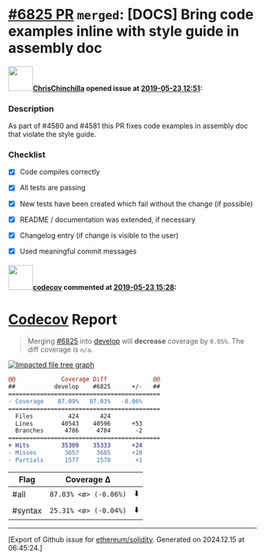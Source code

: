 # [\#6825 PR](https://github.com/ethereum/solidity/pull/6825) `merged`: [DOCS] Bring code examples inline with style guide in assembly doc

#### <img src="https://avatars.githubusercontent.com/u/42080?u=54f700afa4263a5f86d2036b7ae598c2a2b419c0&v=4" width="50">[ChrisChinchilla](https://github.com/ChrisChinchilla) opened issue at [2019-05-23 12:51](https://github.com/ethereum/solidity/pull/6825):

### Description

As part of #4580 and #4581 this PR fixes code examples in assembly doc that violate the style guide.

### Checklist
- [x] Code compiles correctly
- [x] All tests are passing
- [x] New tests have been created which fail without the change (if possible)
- [x] README / documentation was extended, if necessary
- [x] Changelog entry (if change is visible to the user)
- [x] Used meaningful commit messages


#### <img src="https://avatars.githubusercontent.com/in/254?v=4" width="50">[codecov](https://github.com/apps/codecov) commented at [2019-05-23 15:28](https://github.com/ethereum/solidity/pull/6825#issuecomment-495267417):

# [Codecov](https://codecov.io/gh/ethereum/solidity/pull/6825?src=pr&el=h1) Report
> Merging [#6825](https://codecov.io/gh/ethereum/solidity/pull/6825?src=pr&el=desc) into [develop](https://codecov.io/gh/ethereum/solidity/commit/be653bec44fbdc04d7d604d961de6bb58cacfb32?src=pr&el=desc) will **decrease** coverage by `0.05%`.
> The diff coverage is `n/a`.

[![Impacted file tree graph](https://codecov.io/gh/ethereum/solidity/pull/6825/graphs/tree.svg?width=650&token=87PGzVEwU0&height=150&src=pr)](https://codecov.io/gh/ethereum/solidity/pull/6825?src=pr&el=tree)

```diff
@@             Coverage Diff             @@
##           develop    #6825      +/-   ##
===========================================
- Coverage    87.09%   87.03%   -0.06%     
===========================================
  Files          424      424              
  Lines        40543    40596      +53     
  Branches      4786     4784       -2     
===========================================
+ Hits         35309    35333      +24     
- Misses        3657     3685      +28     
- Partials      1577     1578       +1
```

| Flag | Coverage Δ | |
|---|---|---|
| #all | `87.03% <ø> (-0.06%)` | :arrow_down: |
| #syntax | `25.31% <ø> (-0.04%)` | :arrow_down: |


-------------------------------------------------------------------------------



[Export of Github issue for [ethereum/solidity](https://github.com/ethereum/solidity). Generated on 2024.12.15 at 06:45:24.]
